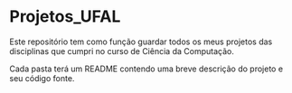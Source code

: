 # Projetos_UFAL
Este repositório tem como função guardar todos os meus projetos das disciplinas que cumpri no curso de Ciência da Computação.

Cada pasta terá um README contendo uma breve descrição do projeto e seu código fonte.
